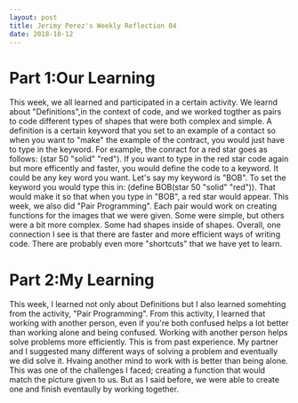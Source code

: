 ```yaml
---
layout: post
title: Jerimy Perez's Weekly Reflection 04
date: 2018-10-12
---
```


# Part 1:Our Learning

 This week, we all learned and participated in a certain activity. We learnd about "Definitions",in the context of code, and we worked togther as pairs to code different types of shapes that were both complex and simple. A definition is a certain keyword that you set to an example of a contact so when you want to "make" the example of the contract, you would just have to type in the keyword. For example, the conract for a red star goes as follows: (star 50 "solid" "red"). If you want to type in the red star code again but more efficently and faster, you would define the code to a keyword. It could be any key word you want. Let's say my keyword is "BOB". To set the keyword you would type this in: (define BOB(star 50 "solid" "red")). That would make it so that when you type in "BOB", a red star would appear. This week, we also did "Pair Programming". Each pair would work on creating functions for the images that we were given. Some were simple, but others were a bit more complex. Some had shapes inside of shapes. Overall, one connection I see is that there are faster and more efficient ways of writing code. There are probably even more "shortcuts" that we have yet to learn.

# Part 2:My Learning

 This week, I learned not only about Definitions but I also learned somehting from the activity, "Pair Programming". From this activity, I learned that working with another person, even if you're both confused helps a lot better than working alone and being confused. Working with another person helps solve problems more efficiently. This is from past experience. My partner and I suggested many different ways of solving a problem and eventually we did solve it. Hvaing another mind to work with is better than being alone. This was one of the challenges I faced; creating a function that would match the picture given to us. But as I said before, we were able to create one and finish eventaully by working together.
 

